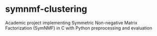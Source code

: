 # symnmf-clustering
Academic project implementing Symmetric Non-negative Matrix Factorization (SymNMF) in C with Python preprocessing and evaluation
